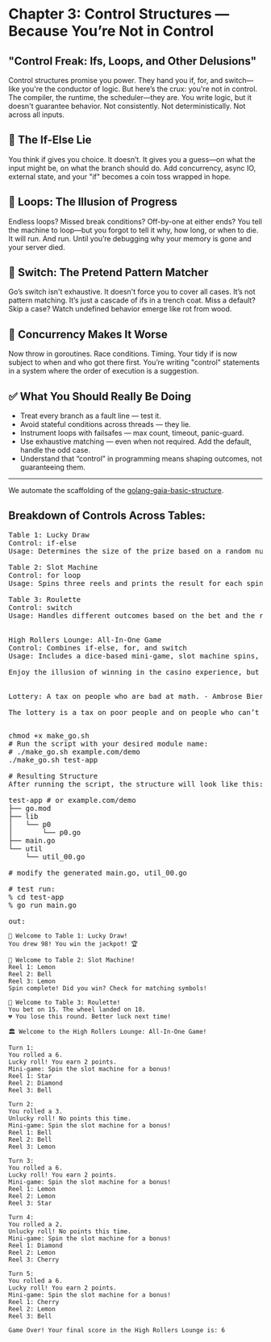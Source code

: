 # Chapter 3: Control Structures — Because You’re Not in Control
## "Control Freak: Ifs, Loops, and Other Delusions" 

Control structures promise you power. They hand you if, for, and switch—like you're the conductor of logic. But here’s the crux: you're not in control. The compiler, the runtime, the scheduler—they are. You write logic, but it doesn't guarantee behavior. Not consistently. Not deterministically. Not across all inputs.

## 🧱 The If-Else Lie
You think if gives you choice. It doesn’t. It gives you a guess—on what the input might be, on what the branch should do. Add concurrency, async IO, external state, and your "if" becomes a coin toss wrapped in hope.

## 🔁 Loops: The Illusion of Progress
Endless loops? Missed break conditions? Off-by-one at either ends?
You tell the machine to loop—but you forgot to tell it why, how long, or when to die.
It will run. And run. Until you’re debugging why your memory is gone and your server died.

## 🧃 Switch: The Pretend Pattern Matcher
Go’s switch isn't exhaustive. It doesn't force you to cover all cases.
It’s not pattern matching. It’s just a cascade of ifs in a trench coat.
Miss a default? Skip a case? Watch undefined behavior emerge like rot from wood.

## 🧠 Concurrency Makes It Worse
Now throw in goroutines. Race conditions. Timing. Your tidy if is now subject to when and who got there first.
You’re writing "control" statements in a system where the order of execution is a suggestion.

## ✅ What You Should Really Be Doing
- Treat every branch as a fault line — test it.
- Avoid stateful conditions across threads — they lie.
- Instrument loops with failsafes — max count, timeout, panic-guard.
- Use exhaustive matching — even when not required. Add the default, handle the odd case.
- Understand that “control” in programming means shaping outcomes, not guaranteeing them.



<hr>

We automate the scaffolding of the <a href="https://github.com/ursa-mikail/golang-gaia-basic-structure/tree/main"> golang-gaia-basic-structure</a>.

## Breakdown of Controls Across Tables:
<pre>
Table 1: Lucky Draw
Control: if-else
Usage: Determines the size of the prize based on a random number.

Table 2: Slot Machine
Control: for loop
Usage: Spins three reels and prints the result for each spin.

Table 3: Roulette
Control: switch
Usage: Handles different outcomes based on the bet and the roulette result.


High Rollers Lounge: All-In-One Game
Control: Combines if-else, for, and switch
Usage: Includes a dice-based mini-game, slot machine spins, and bonus events.

Enjoy the illusion of winning in the casino experience, but remember: the house always wins! 🎲🎰


Lottery: A tax on people who are bad at math. - Ambrose Bierce (June 24, 1842 to 1914?) 

The lottery is a tax on poor people and on people who can’t do math. Rich people and smart people would be in the line if the lottery were a real wealth-building tool, but the truth is that the lottery is a rip-off instituted by our government. This is not a moral position; it is a mathematical, statistical fact. Studies show that the zip codes that spend four times what anyone else does on lottery tickets are those in lower-income parts of town. The lottery, or gambling of any kind, offers false hope, not a ticket out. ― Dave Ramsey, The Total Money Makeover: A Proven Plan for Financial Fitness

</pre>

<pre>
chmod +x make_go.sh
# Run the script with your desired module name:
# ./make_go.sh example.com/demo
./make_go.sh test-app

# Resulting Structure
After running the script, the structure will look like this:

test-app # or example.com/demo
├── go.mod
├── lib
│   └── p0
│       └── p0.go
├── main.go
└── util
    └── util_00.go

# modify the generated main.go, util_00.go

# test run:
% cd test-app 
% go run main.go

out:
</pre>
```
🎲 Welcome to Table 1: Lucky Draw!
You drew 98! You win the jackpot! 🏆

🎰 Welcome to Table 2: Slot Machine!
Reel 1: Lemon
Reel 2: Bell
Reel 3: Lemon
Spin complete! Did you win? Check for matching symbols!

🎡 Welcome to Table 3: Roulette!
You bet on 15. The wheel landed on 18.
💔 You lose this round. Better luck next time!

🏛️ Welcome to the High Rollers Lounge: All-In-One Game!

Turn 1:
You rolled a 6.
Lucky roll! You earn 2 points.
Mini-game: Spin the slot machine for a bonus!
Reel 1: Star
Reel 2: Diamond
Reel 3: Bell

Turn 2:
You rolled a 3.
Unlucky roll! No points this time.
Mini-game: Spin the slot machine for a bonus!
Reel 1: Bell
Reel 2: Bell
Reel 3: Lemon

Turn 3:
You rolled a 6.
Lucky roll! You earn 2 points.
Mini-game: Spin the slot machine for a bonus!
Reel 1: Lemon
Reel 2: Lemon
Reel 3: Star

Turn 4:
You rolled a 2.
Unlucky roll! No points this time.
Mini-game: Spin the slot machine for a bonus!
Reel 1: Diamond
Reel 2: Lemon
Reel 3: Cherry

Turn 5:
You rolled a 6.
Lucky roll! You earn 2 points.
Mini-game: Spin the slot machine for a bonus!
Reel 1: Cherry
Reel 2: Lemon
Reel 3: Bell

Game Over! Your final score in the High Rollers Lounge is: 6
```